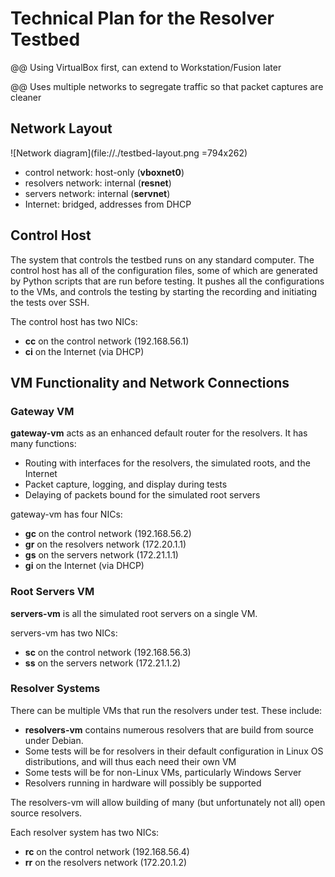 # Technical Plan for the Resolver Testbed

@@ Using VirtualBox first, can extend to Workstation/Fusion later

@@ Uses multiple networks to segregate traffic so that packet captures are cleaner

## Network Layout

![Network diagram](file://./testbed-layout.png =794x262)
<!-- =1058x350 -->

 * control network: host-only (**vboxnet0**)
 * resolvers network: internal (**resnet**)
 * servers network: internal  (**servnet**)
 * Internet: bridged, addresses from DHCP
 
 ## Control Host

The system that controls the testbed runs on any standard computer.
The control host has all of the configuration files, some of which are generated by Python scripts that are run before testing.
It pushes all the configurations to the VMs, and controls the testing by starting the recording and initiating the
tests over SSH.

The control host has two NICs:

 * **cc** on the control network (192.168.56.1)
 * **ci** on the Internet (via DHCP)

## VM Functionality and Network Connections

### Gateway VM

**gateway-vm** acts as an enhanced default router for the resolvers.
It has many functions:

 * Routing with interfaces for the resolvers, the simulated roots, and the Internet
 * Packet capture, logging, and display during tests
 * Delaying of packets bound for the simulated root servers
 
gateway-vm has four NICs:
 
 * **gc** on the control network (192.168.56.2)
 * **gr** on the resolvers network (172.20.1.1)
 * **gs** on the servers network (172.21.1.1)
 * **gi** on the Internet (via DHCP)
 
### Root Servers VM

**servers-vm** is all the simulated root servers on a single VM.

servers-vm has two NICs:

 * **sc** on the control network (192.168.56.3)
 * **ss** on the servers network (172.21.1.2)

### Resolver Systems

There can be multiple VMs that run the resolvers under test.
These include:

 * **resolvers-vm** contains numerous resolvers that are build
 from source under Debian.
 * Some tests will be for resolvers in their default configuration
 in Linux OS distributions, and will thus each need their own VM
 * Some tests will be for non-Linux VMs, particularly Windows Server
 * Resolvers running in hardware will possibly be supported

The resolvers-vm will allow building of many (but unfortunately not all) open source
resolvers.

Each resolver system has two NICs:

 * **rc** on the control network (192.168.56.4)
 * **rr** on the resolvers network (172.20.1.2)

